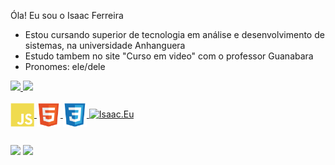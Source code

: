 Óla! Eu sou o Isaac Ferreira

-  Estou cursando superior de tecnologia em análise e desenvolvimento de sistemas, na universidade Anhanguera 
-  Estudo tambem no site "Curso em video" com o professor Guanabara 
-  Pronomes: ele/dele

<div>

<a href="https://github.com/Ferreiraisaac/Isaac-ferreira-/edit/main/README.md ">
<img heigth="188em" src="https://github-readme-stats.vercel.app/api?username=IsaacFerreira&show_icons=true&bg_color=00000000"/>
<img heigth="188em" src="https://github-readme-stats.vercel.app/api/top-langs/?username=IsaacFerreira&layout=compact&langs_count-16&theme=dracula" />



</div>

<div style="display: inline_block"><br>
<img align="center" alt="Isaac.Js" height="38" widht="40" src="https://raw.githubusercontent.com/devicons/devicon/master/icons/javascript/javascript-plain.svg">
<img align="center" alt="Isaac.Js" height="38" widht="40" src="https://raw.githubusercontent.com/devicons/devicon/master/icons/html5/html5-original.svg">
<img align="center" alt="Isaac.Js" height="38" widht="40" src="https://raw.githubusercontent.com/devicons/devicon/master/icons/css3/css3-original.svg">
<img aling="rigth" alt="Isaac.Eu" src="![Untitled ‑ Made with FlexClip (3)](https://github.com/user-attachments/assets/a34bfa47-3003-4b0d-9595-70d1ca9de7ce)
 ">
</div>

##

<div>
<a href="https://discord.com/channels/1336068572929069146/1336068572966813813" target="_blank"><img src="https://img.shields.io/badge/Discord-7289DA?style=for-the-badge&logo=discord&logoColor=white"></a>
<a href="https://mail.google.com/mail/u/0/?hl=pt-BR#inbox" target="_blank"><img src="https://img.shields.io/badge/Gmail-D14836?style=for-the-badge&logo=gmail&logoColor=white " target="_blank"></a>


</div>
